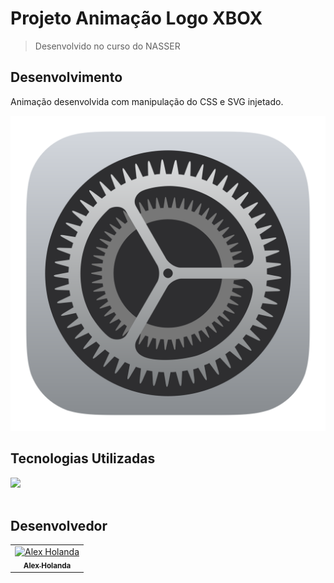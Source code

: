 # Projeto Animação Logo XBOX

> Desenvolvido no curso do NASSER

## Desenvolvimento

Animação desenvolvida com manipulação do CSS e SVG injetado.

<img alt="Settings Apple Animation" src="./svg/apple-settings.svg">

## Tecnologias Utilizadas

<a href="https://skillicons.dev">
    <img src="https://skillicons.dev/icons?i=html,css,scss,js,figma" />
</a>  
<div style="display: inline block"><br/>

## Desenvolvedor

<table>
  <tr>
    <td align="center">
      <a href="#">
        <img src="https://avatars.githubusercontent.com/u/101654122?v=4" width="100px;" alt="Alex Holanda"/><br>
        <sub>
          <b>Alex Holanda</b>
        </sub>
      </a>
    </td>
  </tr>
</table>
